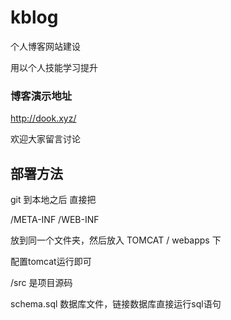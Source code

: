 # kblog

个人博客网站建设

用以个人技能学习提升

### 博客演示地址

  http://dook.xyz/
  
  欢迎大家留言讨论

## 部署方法

git 到本地之后 直接把

/META-INF
/WEB-INF

放到同一个文件夹，然后放入 TOMCAT / webapps 下

配置tomcat运行即可

/src 是项目源码

schema.sql 数据库文件，链接数据库直接运行sql语句
